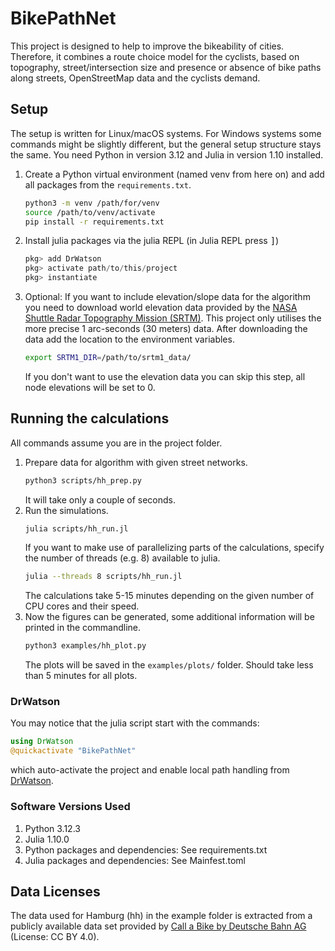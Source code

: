 # BikePathNet

This project is designed to help to improve the bikeability of cities. 
Therefore, it combines a route choice model for the cyclists, based on topography, street/intersection size and presence or absence of bike paths along streets, OpenStreetMap data and the cyclists demand.

## Setup
The setup is written for Linux/macOS systems. For Windows systems some commands might be slightly different, but the general setup structure stays the same.
You need Python in version 3.12 and Julia in version 1.10 installed.
1. Create a Python virtual environment (named venv from here on) and add all packages from the `requirements.txt`.
   ```bash
   python3 -m venv /path/for/venv
   source /path/to/venv/activate
   pip install -r requirements.txt
   ```
2. Install julia packages via the julia REPL (in Julia REPL press <kbd>]</kbd>)
   ```julia
   pkg> add DrWatson
   pkg> activate path/to/this/project
   pkg> instantiate
   ```
3. Optional: If you want to include elevation/slope data for the algorithm you need to download world elevation data provided by the [NASA Shuttle Radar Topography Mission (SRTM)](https://www2.jpl.nasa.gov/srtm/). This project only utilises the more precise 1 arc-seconds (30 meters) data. After downloading the data add the location to the environment variables.
   ```bash
   export SRTM1_DIR=/path/to/srtm1_data/
   ```
   If you don't want to use the elevation data you can skip this step, all node elevations will be set to 0.
   
## Running the calculations

All commands assume you are in the project folder.
1. Prepare data for algorithm with given street networks.
   ```bash
   python3 scripts/hh_prep.py
   ```
   It will take only a couple of seconds.
2. Run the simulations.
   ```bash
   julia scripts/hh_run.jl
   ```
   If you want to make use of parallelizing parts of the calculations, specify the number of threads (e.g. 8) available to julia.
   ```bash
   julia --threads 8 scripts/hh_run.jl
   ```
   The calculations take 5-15 minutes depending on the given number of CPU cores and their speed. 
3. Now the figures can be generated, some additional information will be printed in the commandline.
   ```bash
   python3 examples/hh_plot.py
   ```
   The plots will be saved in the `examples/plots/` folder. Should take less than 5 minutes for all plots.

### DrWatson
You may notice that the julia script start with the commands:
```julia
using DrWatson
@quickactivate "BikePathNet"
```
which auto-activate the project and enable local path handling from [DrWatson](https://juliadynamics.github.io/DrWatson.jl/stable/).


### Software Versions Used
1. Python 3.12.3
2. Julia 1.10.0
3. Python packages and dependencies: See requirements.txt
4. Julia packages and dependencies: See Mainfest.toml


## Data Licenses
The data used for Hamburg (hh) in the example folder is extracted from a publicly available data set provided 
by [Call a Bike by Deutsche Bahn AG](https://data.deutschebahn.com/dataset/data-call-a-bike) (License: CC BY 4.0).